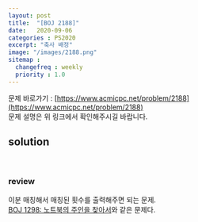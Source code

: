 ```yaml
---
layout: post
title:  "[BOJ 2188]"
date:   2020-09-06
categories : PS2020
excerpt: "축사 배정"
image: "/images/2188.png"
sitemap :
  changefreq : weekly
  priority : 1.0
---
```

문제 바로가기 : [https://www.acmicpc.net/problem/2188](https://www.acmicpc.net/problem/2188)<br>
문제 설명은 위 링크에서 확인해주시길 바랍니다.

## solution
<script src="https://gist.github.com/yooniversal/1927747039113ad79c218ce4453a14b6.js"></script>
<br>

### review
이분 매칭해서 매칭된 횟수를 출력해주면 되는 문제.<br>
[BOJ 1298: 노트북의 주인을 찾아서](https://www.acmicpc.net/problem/1298)와 같은 문제다.


<script src="https://utteranc.es/client.js"
        repo="yooniversal/blog-comments"
        issue-term="pathname"
        theme="github-light"
        crossorigin="anonymous"
        async>
</script>
